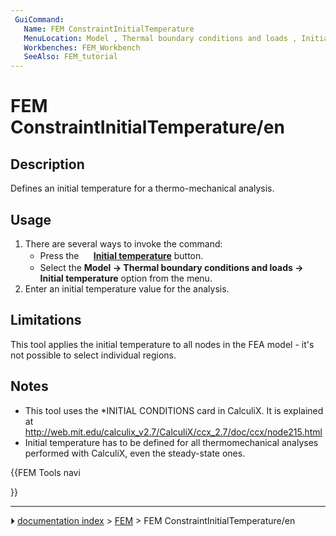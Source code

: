 ```yaml
---
 GuiCommand:
   Name: FEM ConstraintInitialTemperature
   MenuLocation: Model , Thermal boundary conditions and loads , Initial temperature
   Workbenches: FEM_Workbench
   SeeAlso: FEM_tutorial
---
```


# FEM ConstraintInitialTemperature/en

## Description

Defines an initial temperature for a thermo-mechanical analysis.

## Usage

1.  There are several ways to invoke the command:
    -   Press the **<img src="images/FEM_ConstraintInitialTemperature.svg" width=16px> [Initial temperature](FEM_ConstraintInitialTemperature.md)** button.
    -   Select the **Model → Thermal boundary conditions and loads → <img src="images/FEM_ConstraintInitialTemperature.svg" width=16px> Initial temperature** option from the menu.
2.  Enter an initial temperature value for the analysis.

## Limitations

This tool applies the initial temperature to all nodes in the FEA model - it\'s not possible to select individual regions.

## Notes

-   This tool uses the \*INITIAL CONDITIONS card in CalculiX. It is explained at <http://web.mit.edu/calculix_v2.7/CalculiX/ccx_2.7/doc/ccx/node215.html>
-   Initial temperature has to be defined for all thermomechanical analyses performed with CalculiX, even the steady-state ones.





{{FEM Tools navi

}}



---
⏵ [documentation index](../README.md) > [FEM](Category_FEM.md) > FEM ConstraintInitialTemperature/en
